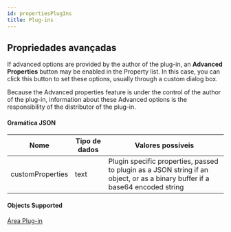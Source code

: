 ```yaml
---
id: propertiesPlugIns
title: Plug-ins
---
```


## Propriedades avançadas

If advanced options are provided by the author of the plug-in, an **Advanced Properties** button may be enabled in the Property list. In this case, you can click this button to set these options, usually through a custom dialog box.

Because the Advanced properties feature is under the control of the author of the plug-in, information about these Advanced options is the responsibility of the distributor of the plug-in.

#### Gramática JSON

| Nome             | Tipo de dados | Valores possíveis                                                                                                            |
| ---------------- | ------------- | ---------------------------------------------------------------------------------------------------------------------------- |
| customProperties | text          | Plugin specific properties, passed to plugin as a JSON string if an object, or as a binary buffer if a base64 encoded string |

#### Objects Supported

[Área Plug-in](pluginArea_overview.md)
